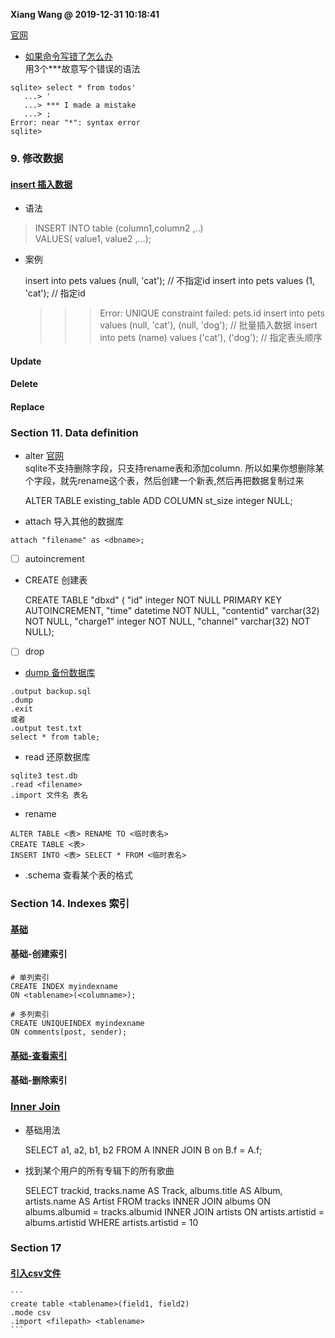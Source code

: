 **Xiang Wang @ 2019-12-31 10:18:41**

[官网](http://www.sqlitetutorial.net/)
* [如果命令写错了怎么办](https://unix.stackexchange.com/questions/291083/sqlite3-command-line-how-do-you-cancel-a-command)  
用3个***故意写个错误的语法
```
sqlite> select * from todos'
   ...> '
   ...> *** I made a mistake
   ...> ;
Error: near "*": syntax error
sqlite>
```

### 9. 修改数据
#### [insert 插入数据](https://www.sqlitetutorial.net/sqlite-insert/)
* 语法
> INSERT INTO table (column1,column2 ,..)  
VALUES( value1,	value2 ,...);
* 案例


    insert into pets values (null, 'cat'); // 不指定id
    insert into pets values (1, 'cat');  // 指定id
    >>> Error: UNIQUE constraint failed: pets.id
    insert into pets values (null, 'cat'), (null, 'dog');  // 批量插入数据
    insert into pets (name) values ('cat'), ('dog');  // 指定表头顺序

#### Update
#### Delete
#### Replace

### Section 11. Data definition
* alter
[官网](http://www.sqlitetutorial.net/sqlite-alter-table/)  
sqlite不支持删除字段，只支持rename表和添加column. 所以如果你想删除某个字段，就先rename这个表，然后创建一个新表,然后再把数据复制过来


    ALTER TABLE existing_table ADD COLUMN st_size integer NULL;

* attach
导入其他的数据库
```
attach "filename" as <dbname>;
```
* [ ] autoincrement
* CREATE 创建表


    CREATE TABLE "dbxd" (
    "id" integer NOT NULL PRIMARY KEY AUTOINCREMENT, 
    "time" datetime NOT NULL, 
    "contentid" varchar(32) NOT NULL,
    "charge1" integer NOT NULL, 
    "channel" varchar(32) NOT NULL);  

* [ ] drop
* [dump 备份数据库](http://www.sqlitetutorial.net/sqlite-dump/)
```
.output backup.sql
.dump
.exit
或者
.output test.txt
select * from table;
```
* read 还原数据库
```
sqlite3 test.db
.read <filename>
.import 文件名 表名
```
* rename
```
ALTER TABLE <表> RENAME TO <临时表名>
CREATE TABLE <表>
INSERT INTO <表> SELECT * FROM <临时表名>
```
* .schema
查看某个表的格式  

### Section 14. Indexes 索引
#### [基础](https://www.sqlitetutorial.net/sqlite-index/)
#### 基础-创建索引

    # 单列索引
    CREATE INDEX myindexname
    ON <tablename>(<columname>);

    # 多列索引
    CREATE UNIQUEINDEX myindexname
    ON comments(post, sender);


#### [基础-查看索引](https://www.sqlitetutorial.net/sqlite-index/#shcb-language-14)
#### 基础-删除索引

### [Inner Join](https://www.sqlitetutorial.net/sqlite-inner-join/)
* 基础用法


    SELECT a1, a2, b1, b2
    FROM A
    INNER JOIN B on B.f = A.f;

* 找到某个用户的所有专辑下的所有歌曲


    SELECT
        trackid,
        tracks.name AS Track,
        albums.title AS Album,
        artists.name AS Artist
    FROM
        tracks
    INNER JOIN albums ON albums.albumid = tracks.albumid
    INNER JOIN artists ON artists.artistid = albums.artistid
    WHERE
        artists.artistid = 10

### Section 17
#### [引入csv文件](https://www.sqlitetutorial.net/sqlite-import-csv/)


    ```
    create table <tablename>(field1, field2)
    .mode csv
    .import <filepath> <tablename>
    ```
